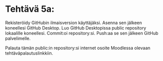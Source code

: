 # Tehtävä 5a:

Rekisteröidy GitHubin ilmaisversion käyttäjäksi. Asenna sen jälkeen koneellesi GitHub Desktop. Luo GitHub Desktopissa public repository lokaalille koneellesi. Commit:oi repository:si. Push:aa se sen jälkeen GitHub palvelimelle.  

Palauta tämän public:in repository:si internet osoite Moodlessa olevaan tehtäväpalautuslinkkiin.